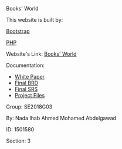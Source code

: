 Books' World

This website is built by:

<a href="https://getbootstrap.com/">Bootstrap</a>

<a href="www.php.net">PHP</a>

Website's Link: <a href="http://se2018g03-booksworld.epizy.com">Books' World</a>  

Documentation:
<ul>
  <li><a href="https://github.com/NadaIhabAhmed/SE2018G03/blob/master/White%20Paper/SE2018G03_white_paper.docx">White Paper</a></li>
  
  <li><a href="https://github.com/NadaIhabAhmed/SE2018G03/blob/master/BRD/SE2018G03_BRD.pdf">Final BRD</a></li>
  
  <li><a href="https://github.com/NadaIhabAhmed/SE2018G03/blob/master/SRS/SE2018G03_SRS_Final_version_Last_Modification.pdf">Final SRS</a></li>
  
  <li><a href="https://github.com/NadaIhabAhmed/SE2018G03/tree/master/Project%20Files">Project Files</a></li>
</ul>

Group: SE2018G03

By: Nada Ihab Ahmed Mohamed Abdelgawad

ID: 1501580

Section: 3

